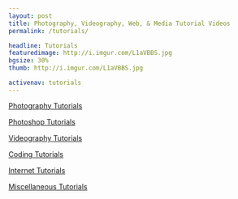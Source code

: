 ```yaml
---
layout: post
title: Photography, Videography, Web, & Media Tutorial Videos
permalink: /tutorials/

headline: Tutorials
featuredimage: http://i.imgur.com/L1aVBBS.jpg
bgsize: 30%
thumb: http://i.imgur.com/L1aVBBS.jpg

activenav: tutorials
---
```


<div class="col-md-6 col-sm-12" style="margin-bottom: 3%;">
	<div class="pull-left overlayimg" style="background: url('http://i.imgur.com/RgjFzbv.jpg') center center; background-size: cover;">
		<div class="overlaycontainer"><span class="overlaytxt"><a href="photography">Photography Tutorials</a></span></div>
	</div>
</div>

<div class="col-md-6 col-sm-12" style="margin-bottom: 3%;">
	<div class="pull-left overlayimg" style="background: url('http://i.imgur.com/4iE0dV0.jpg') center center; background-size: cover;">
		<div class="overlaycontainer"><span class="overlaytxt"><a href="photoshop">Photoshop Tutorials</a></span></div>
	</div>
</div>

<div class="col-md-6 col-sm-12" style="margin-bottom: 3%;">
	<div class="pull-left overlayimg" style="background: url('http://i.imgur.com/Rf54SBb.jpg') center center; background-size: cover;">
		<div class="overlaycontainer"><span class="overlaytxt"><a href="videography">Videography Tutorials</a></span></div>
	</div>
</div>

<div class="col-md-6 col-sm-12" style="margin-bottom: 3%;">
	<div class="pull-left overlayimg" style="background: url('http://i.imgur.com/JWifsPG.jpg') center center; background-size: cover;">
		<div class="overlaycontainer"><span class="overlaytxt"><a href="coding">Coding Tutorials</a></span></div>
	</div>
</div>

<div class="col-md-6 col-sm-12" style="margin-bottom: 3%;">
	<div class="pull-left overlayimg" style="background: url('http://i.imgur.com/ByQzdAH.jpg') center center; background-size: cover;">
		<div class="overlaycontainer"><span class="overlaytxt"><a href="internet">Internet Tutorials</a></span></div>
	</div>
</div>

<div class="col-md-6 col-sm-12" style="margin-bottom: 3%;">
	<div class="pull-left overlayimg" style="background: url('http://i.imgur.com/mFNtdCr.jpg') center center; background-size: cover;">
		<div class="overlaycontainer"><span class="overlaytxt"><a href="misc">Miscellaneous Tutorials</a></span></div>
	</div>
</div>